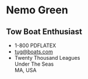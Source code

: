 # Nemo Green
## Tow Boat Enthusiast

- 1-800 PDFLATEX
- tug@boats.com
- Twenty Thousand Leagues  
    Under The Seas  
    MA, USA  
